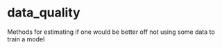 # data_quality
Methods for estimating if one would be better off not using some data to train a model
